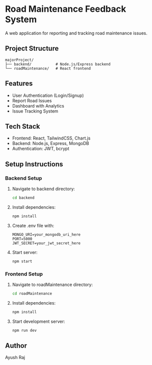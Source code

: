# Road Maintenance Feedback System

A web application for reporting and tracking road maintenance issues.

## Project Structure

```
majorProject/
├── backend/           # Node.js/Express backend
└── roadMaintenance/   # React frontend
```

## Features
- User Authentication (Login/Signup)
- Report Road Issues
- Dashboard with Analytics
- Issue Tracking System

## Tech Stack
- Frontend: React, TailwindCSS, Chart.js
- Backend: Node.js, Express, MongoDB
- Authentication: JWT, bcrypt

## Setup Instructions

### Backend Setup
1. Navigate to backend directory:
   ```bash
   cd backend
   ```
2. Install dependencies:
   ```bash
   npm install
   ```
3. Create .env file with:
   ```
   MONGO_URI=your_mongodb_uri_here
   PORT=5000
   JWT_SECRET=your_jwt_secret_here
   ```
4. Start server:
   ```bash
   npm start
   ```

### Frontend Setup
1. Navigate to roadMaintenance directory:
   ```bash
   cd roadMaintenance
   ```
2. Install dependencies:
   ```bash
   npm install
   ```
3. Start development server:
   ```bash
   npm run dev
   ```

## Author
Ayush Raj
